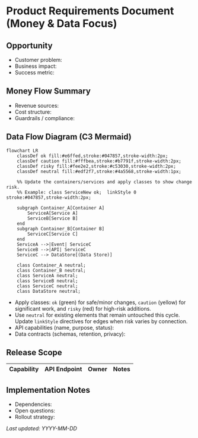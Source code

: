 # Product Requirements Document (Money & Data Focus)

## Opportunity
- Customer problem:
- Business impact:
- Success metric:

## Money Flow Summary
- Revenue sources:
- Cost structure:
- Guardrails / compliance:

## Data Flow Diagram (C3 Mermaid)
```mermaid
flowchart LR
    classDef ok fill:#e6ffed,stroke:#047857,stroke-width:2px;
    classDef caution fill:#fffbea,stroke:#b7791f,stroke-width:2px;
    classDef risky fill:#fee2e2,stroke:#c53030,stroke-width:2px;
    classDef neutral fill:#edf2f7,stroke:#4a5568,stroke-width:1px;

    %% Update the containers/services and apply classes to show change risk.
    %% Example: class ServiceNew ok;  linkStyle 0 stroke:#047857,stroke-width:2px;

    subgraph Container_A[Container A]
        ServiceA[Service A]
        ServiceB[Service B]
    end
    subgraph Container_B[Container B]
        ServiceC[Service C]
    end
    ServiceA -->|Event| ServiceC
    ServiceB -->|API| ServiceC
    ServiceC --> DataStore[(Data Store)]

    class Container_A neutral;
    class Container_B neutral;
    class ServiceA neutral;
    class ServiceB neutral;
    class ServiceC neutral;
    class DataStore neutral;
```
- Apply classes: `ok` (green) for safe/minor changes, `caution` (yellow) for significant work, and `risky` (red) for high-risk additions.
- Use `neutral` for existing elements that remain untouched this cycle. Update `linkStyle` directives for edges when risk varies by connection.
- API capabilities (name, purpose, status):
- Data contracts (schemas, retention, privacy):

## Release Scope
| Capability | API Endpoint | Owner | Notes |
|------------|--------------|-------|-------|

## Implementation Notes
- Dependencies:
- Open questions:
- Rollout strategy:

_Last updated: YYYY-MM-DD_
